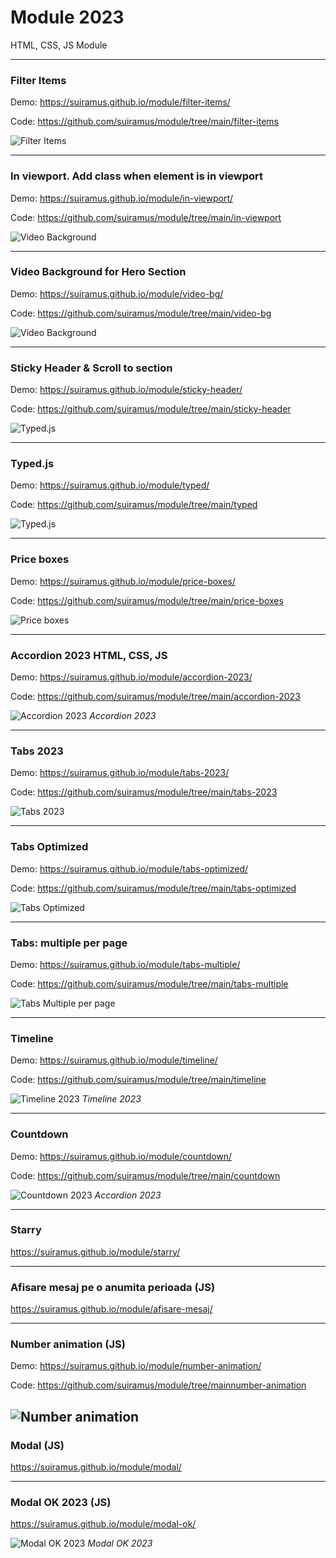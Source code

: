 # Module 2023
 HTML, CSS, JS Module
 
---
 
### Filter Items
Demo: https://suiramus.github.io/module/filter-items/

Code: https://github.com/suiramus/module/tree/main/filter-items

![Filter Items](/filter-items/filter-items.jpg)
 
---

### In viewport. Add class when element is in viewport
Demo: https://suiramus.github.io/module/in-viewport/

Code: https://github.com/suiramus/module/tree/main/in-viewport

![Video Background](/in-viewport/in-viewport.jpg)
 
---

### Video Background for Hero Section
Demo: https://suiramus.github.io/module/video-bg/

Code: https://github.com/suiramus/module/tree/main/video-bg

![Video Background](/video-bg/video-bg.jpg)
 
---

### Sticky Header & Scroll to section
Demo: https://suiramus.github.io/module/sticky-header/

Code: https://github.com/suiramus/module/tree/main/sticky-header

![Typed.js](/sticky-header/sticky-header.jpg)
 
---
 
### Typed.js
Demo: https://suiramus.github.io/module/typed/

Code: https://github.com/suiramus/module/tree/main/typed

![Typed.js](/typed/typed.jpg)
 
---
 
### Price boxes
Demo: https://suiramus.github.io/module/price-boxes/

Code: https://github.com/suiramus/module/tree/main/price-boxes

![Price boxes](/price-boxes/price-boxes.jpg)

---

### Accordion 2023 HTML, CSS, JS
Demo: https://suiramus.github.io/module/accordion-2023/

Code: https://github.com/suiramus/module/tree/main/accordion-2023

![Accordion 2023](/accordion-2023/accordion-2023.jpg)
*Accordion 2023*

---

### Tabs 2023
Demo: https://suiramus.github.io/module/tabs-2023/

Code: https://github.com/suiramus/module/tree/main/tabs-2023

![Tabs 2023](/tabs-2023/tabs-2023.jpg)

---

### Tabs Optimized

Demo: https://suiramus.github.io/module/tabs-optimized/

Code: https://github.com/suiramus/module/tree/main/tabs-optimized

![Tabs Optimized](/tabs-optimized/tabs-optimized.jpg)

---

### Tabs: multiple per page
Demo: https://suiramus.github.io/module/tabs-multiple/

Code: https://github.com/suiramus/module/tree/main/tabs-multiple

![Tabs Multiple per page](/tabs-multiple/tabs-multiple.jpg)

---

### Timeline
Demo: https://suiramus.github.io/module/timeline/

Code: https://github.com/suiramus/module/tree/main/timeline

![Timeline 2023](/timeline/timeline.jpg)
*Timeline 2023*

---

### Countdown
Demo: https://suiramus.github.io/module/countdown/

Code: https://github.com/suiramus/module/tree/main/countdown

![Countdown 2023](/countdown/countdown.jpg)
*Accordion 2023*

---

### Starry
https://suiramus.github.io/module/starry/

---

### Afisare mesaj pe o anumita perioada (JS)
https://suiramus.github.io/module/afisare-mesaj/

---

### Number animation (JS)

Demo: https://suiramus.github.io/module/number-animation/

Code: https://github.com/suiramus/module/tree/mainnumber-animation

![Number animation](/number-animation/number-animation.jpg)
---

### Modal (JS)
https://suiramus.github.io/module/modal/

---

### Modal OK 2023 (JS)
https://suiramus.github.io/module/modal-ok/

![Modal OK 2023](/modal-ok/modal-ok.jpg)
*Modal OK 2023*